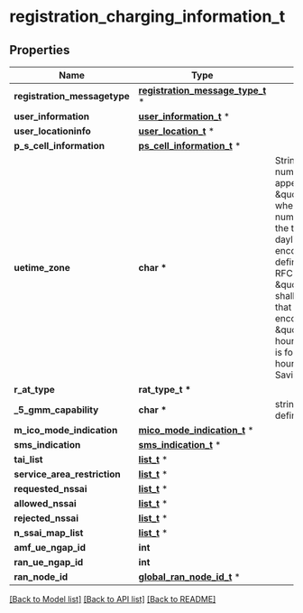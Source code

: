 # registration_charging_information_t

## Properties
Name | Type | Description | Notes
------------ | ------------- | ------------- | -------------
**registration_messagetype** | [**registration_message_type_t**](registration_message_type.md) \* |  | 
**user_information** | [**user_information_t**](user_information.md) \* |  | [optional] 
**user_locationinfo** | [**user_location_t**](user_location.md) \* |  | [optional] 
**p_s_cell_information** | [**ps_cell_information_t**](ps_cell_information.md) \* |  | [optional] 
**uetime_zone** | **char \*** | String with format \&quot;time-numoffset\&quot; optionally appended by \&quot;daylightSavingTime\&quot;, where  - \&quot;time-numoffset\&quot; shall represent the time zone adjusted for daylight saving time and be    encoded as time-numoffset as defined in clause 5.6 of IETF RFC 3339;  - \&quot;daylightSavingTime\&quot; shall represent the adjustment that has been made and shall be    encoded as \&quot;+1\&quot; or \&quot;+2\&quot; for a +1 or +2 hours adjustment.   The example is for 8 hours behind UTC, +1 hour adjustment for Daylight Saving Time.  | [optional] 
**r_at_type** | **rat_type_t \*** |  | [optional] 
**_5_gmm_capability** | **char \*** | string with format &#39;bytes&#39; as defined in OpenAPI | [optional] 
**m_ico_mode_indication** | [**mico_mode_indication_t**](mico_mode_indication.md) \* |  | [optional] 
**sms_indication** | [**sms_indication_t**](sms_indication.md) \* |  | [optional] 
**tai_list** | [**list_t**](tai.md) \* |  | [optional] 
**service_area_restriction** | [**list_t**](service_area_restriction.md) \* |  | [optional] 
**requested_nssai** | [**list_t**](snssai.md) \* |  | [optional] 
**allowed_nssai** | [**list_t**](snssai.md) \* |  | [optional] 
**rejected_nssai** | [**list_t**](snssai.md) \* |  | [optional] 
**n_ssai_map_list** | [**list_t**](nssai_map.md) \* |  | [optional] 
**amf_ue_ngap_id** | **int** |  | [optional] 
**ran_ue_ngap_id** | **int** |  | [optional] 
**ran_node_id** | [**global_ran_node_id_t**](global_ran_node_id.md) \* |  | [optional] 

[[Back to Model list]](../README.md#documentation-for-models) [[Back to API list]](../README.md#documentation-for-api-endpoints) [[Back to README]](../README.md)


